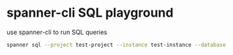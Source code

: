 # spanner-cli SQL playground


use spanner-cli to run SQL queries

```bash
spanner sql --project test-project --instance test-instance --database example-db < create-self-taught-table.sql
```